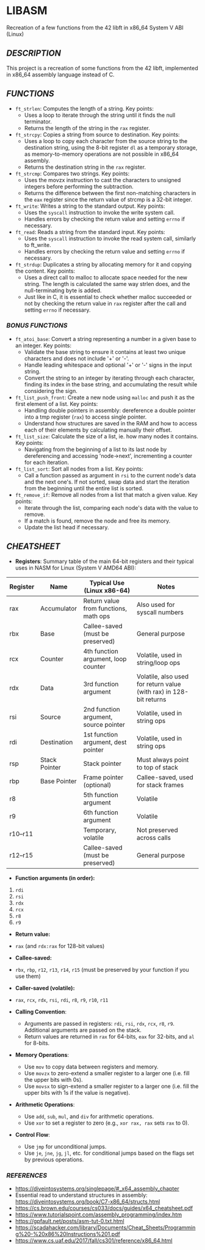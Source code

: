 # LIBASM
Recreation of a few functions from the 42 libft in x86_64 System V ABI (Linux)

## _DESCRIPTION_
This project is a recreation of some functions from the 42 libft, implemented in x86_64 assembly language instead of C.

## _FUNCTIONS_
- `ft_strlen`: Computes the length of a string. Key points:
    - Uses a loop to iterate through the string until it finds the null terminator.
    - Returns the length of the string in the `rax` register.
- `ft_strcpy`: Copies a string from source to destination. Key points:
    - Uses a loop to copy each character from the source string to the destination string, using the 8-bit register `dl` as a temporary storage, as memory-to-memory operations are not possible in x86_64 assembly.
    - Returns the destination string in the `rax` register.
- `ft_strcmp`: Compares two strings. Key points:
    - Uses the movzx instruction to cast the characters to unsigned integers before performing the subtraction.
    - Returns the difference between the first non-matching characters in the `eax` register since the return value of strcmp is a 32-bit integer.
- `ft_write`: Writes a string to the standard output. Key points:
    - Uses the `syscall` instruction to invoke the write system call.
    - Handles errors by checking the return value and setting `errno` if necessary.
- `ft_read`: Reads a string from the standard input. Key points:
    - Uses the `syscall` instruction to invoke the read system call, similarly to ft_write.
    - Handles errors by checking the return value and setting `errno` if necessary.
- `ft_strdup`: Duplicates a string by allocating memory for it and copying the content. Key points:
    - Uses a direct call to malloc to allocate space needed for the new string. The length is calculated the same way strlen does, and the null-terminating byte is added.
    - Just like in C, it is essential to check whether malloc succeeded or not by checking the return value in `rax` register after the call and setting `errno` if necessary.

### _BONUS FUNCTIONS_
- `ft_atoi_base`: Convert a string representing a number in a given base to an integer. Key points:
    - Validate the base string to ensure it contains at least two unique characters and does not include '+' or '-'.
    - Handle leading whitespace and optional '+' or '-' signs in the input string.
    - Convert the string to an integer by iterating through each character, finding its index in the base string, and accumulating the result while considering the sign.
- `ft_list_push_front`: Create a new node using `malloc` and push it as the first element of a list. Key points:
    - Handling double pointers in assembly: dereference a double pointer into a tmp register (`rax`) to access single pointer.
    - Understand how structures are saved in the RAM and how to access each of their elements by calculating manually their offset.
- `ft_list_size`: Calculate the size of a list, ie. how many nodes it contains. Key points:
    - Navigating from the beginning of a list to its last node by dereferencing and accessing 'node->next', incrementing a counter for each iteration.
- `ft_list_sort`: Sort all nodes from a list. Key points:
    - Call a function passed as argument in `rsi` to the current node's data and the next one's. If not sorted, swap data and start the iteration from the beginning until the entire list is sorted.
- `ft_remove_if`: Remove all nodes from a list that match a given value. Key points:
    - Iterate through the list, comparing each node's data with the value to remove.
    - If a match is found, remove the node and free its memory.
    - Update the list head if necessary.

## _CHEATSHEET_
- **Registers**:
Summary table of the main 64-bit registers and their typical uses in NASM for Linux (System V AMD64 ABI):

| Register | Name      | Typical Use (Linux x86-64)                | Notes                                 |
|----------|-----------|-------------------------------------------|---------------------------------------|
| rax      | Accumulator | Return value from functions, math ops   | Also used for syscall numbers         |
| rbx      | Base      | Callee-saved (must be preserved)         | General purpose                       |
| rcx      | Counter   | 4th function argument, loop counter      | Volatile, used in string/loop ops     |
| rdx      | Data      | 3rd function argument                    | Volatile, also used for return value (with rax) in 128-bit returns |
| rsi      | Source    | 2nd function argument, source pointer    | Volatile, used in string ops          |
| rdi      | Destination | 1st function argument, dest pointer    | Volatile, used in string ops          |
| rsp      | Stack Pointer | Stack pointer                        | Must always point to top of stack     |
| rbp      | Base Pointer  | Frame pointer (optional)             | Callee-saved, used for stack frames   |
| r8       |           | 5th function argument                    | Volatile                              |
| r9       |           | 6th function argument                    | Volatile                              |
| r10–r11  |           | Temporary, volatile                      | Not preserved across calls            |
| r12–r15  |           | Callee-saved (must be preserved)         | General purpose                       |

- **Function arguments (in order):**
1. `rdi`
2. `rsi`
3. `rdx`
4. `rcx`
5. `r8`
6. `r9`

- **Return value:**  
- `rax` (and `rdx:rax` for 128-bit values)

- **Callee-saved:**  
- `rbx`, `rbp`, `r12`, `r13`, `r14`, `r15` (must be preserved by your function if you use them)

- **Caller-saved (volatile):**  
- `rax`, `rcx`, `rdx`, `rsi`, `rdi`, `r8`, `r9`, `r10`, `r11`

- **Calling Convention**:
    - Arguments are passed in registers: `rdi`, `rsi`, `rdx`, `rcx`, `r8`, `r9`. Additional arguments are passed on the stack.
    - Return values are returned in `rax` for 64-bits, `eax` for 32-bits, and `al` for 8-bits.
- **Memory Operations**:
    - Use `mov` to copy data between registers and memory.
    - Use `movzx` to zero-extend a smaller register to a larger one (i.e. fill the upper bits with 0s).
    - Use `movsx` to sign-extend a smaller register to a larger one (i.e. fill the upper bits with 1s if the value is negative).
- **Arithmetic Operations**:
    - Use `add`, `sub`, `mul`, and `div` for arithmetic operations.
    - Use `xor` to set a register to zero (e.g., `xor rax, rax` sets `rax` to 0).
- **Control Flow**:
    - Use `jmp` for unconditional jumps.
    - Use `je`, `jne`, `jg`, `jl`, etc. for conditional jumps based on the flags set by previous operations.

### _REFERENCES_
- https://diveintosystems.org/singlepage/#_x64_assembly_chapter
- Essential read to understand structures in assembly: https://diveintosystems.org/book/C7-x86_64/structs.html
- https://cs.brown.edu/courses/cs033/docs/guides/x64_cheatsheet.pdf
- https://www.tutorialspoint.com/assembly_programming/index.htm
- https://gpfault.net/posts/asm-tut-0.txt.html
- https://scadahacker.com/library/Documents/Cheat_Sheets/Programming%20-%20x86%20Instructions%201.pdf
- https://www.cs.uaf.edu/2017/fall/cs301/reference/x86_64.html